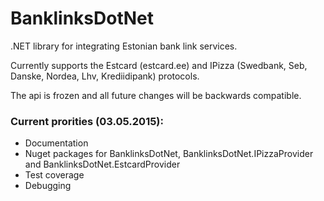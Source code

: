 # BanklinksDotNet
.NET library for integrating Estonian bank link services.

Currently supports the Estcard (estcard.ee) and IPizza (Swedbank, Seb, Danske, Nordea, Lhv, Krediidipank) protocols.

The api is frozen and all future changes will be backwards compatible.

### Current prorities (03.05.2015):
* Documentation
* Nuget packages for BanklinksDotNet, BanklinksDotNet.IPizzaProvider and BanklinksDotNet.EstcardProvider
* Test coverage
* Debugging

